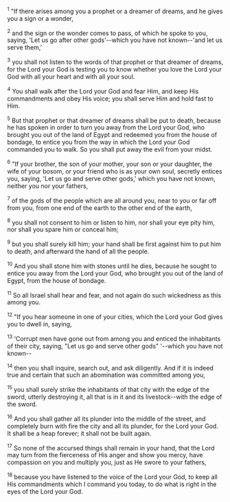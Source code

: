 <sup>1</sup> 
"If there arises among you a prophet or a dreamer of dreams, and he gives you a sign or a wonder, 

<sup>2</sup> 
and the sign or the wonder comes to pass, of which he spoke to you, saying, 'Let us go after other gods'--which you have not known--'and let us serve them,' 

<sup>3</sup> 
you shall not listen to the words of that prophet or that dreamer of dreams, for the Lord your God is testing you to know whether you love the Lord your God with all your heart and with all your soul. 

<sup>4</sup> 
You shall walk after the Lord your God and fear Him, and keep His commandments and obey His voice; you shall serve Him and hold fast to Him. 

<sup>5</sup> 
But that prophet or that dreamer of dreams shall be put to death, because he has spoken in order to turn you away from the Lord your God, who brought you out of the land of Egypt and redeemed you from the house of bondage, to entice you from the way in which the Lord your God commanded you to walk. So you shall put away the evil from your midst. 

<sup>6</sup> 
"If your brother, the son of your mother, your son or your daughter, the wife of your bosom, or your friend who is as your own soul, secretly entices you, saying, 'Let us go and serve other gods,' which you have not known, neither you nor your fathers, 

<sup>7</sup> 
of the gods of the people which are all around you, near to you or far off from you, from one end of the earth to the other end of the earth, 

<sup>8</sup> 
you shall not consent to him or listen to him, nor shall your eye pity him, nor shall you spare him or conceal him; 

<sup>9</sup> 
but you shall surely kill him; your hand shall be first against him to put him to death, and afterward the hand of all the people. 

<sup>10</sup> 
And you shall stone him with stones until he dies, because he sought to entice you away from the Lord your God, who brought you out of the land of Egypt, from the house of bondage. 

<sup>11</sup> 
So all Israel shall hear and fear, and not again do such wickedness as this among you. 

<sup>12</sup> 
"If you hear someone in one of your cities, which the Lord your God gives you to dwell in, saying, 

<sup>13</sup> 
'Corrupt men have gone out from among you and enticed the inhabitants of their city, saying, "Let us go and serve other gods" '--which you have not known-- 

<sup>14</sup> 
then you shall inquire, search out, and ask diligently. And if it is indeed true and certain that such an abomination was committed among you, 

<sup>15</sup> 
you shall surely strike the inhabitants of that city with the edge of the sword, utterly destroying it, all that is in it and its livestock--with the edge of the sword. 

<sup>16</sup> 
And you shall gather all its plunder into the middle of the street, and completely burn with fire the city and all its plunder, for the Lord your God. It shall be a heap forever; it shall not be built again. 

<sup>17</sup> 
So none of the accursed things shall remain in your hand, that the Lord may turn from the fierceness of His anger and show you mercy, have compassion on you and multiply you, just as He swore to your fathers, 

<sup>18</sup> 
because you have listened to the voice of the Lord your God, to keep all His commandments which I command you today, to do what is right in the eyes of the Lord your God.
